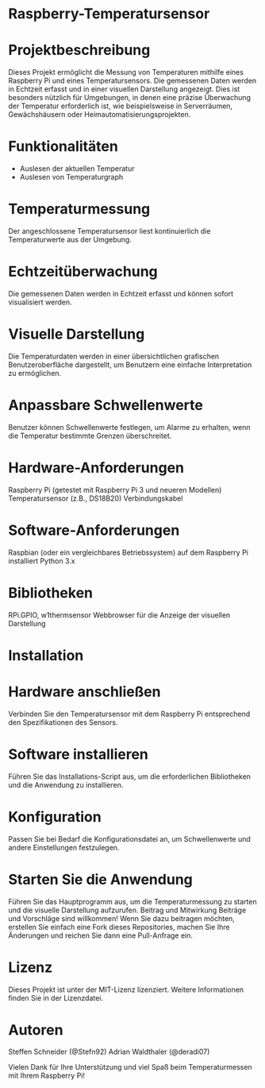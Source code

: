 # Raspberry-Temperatursensor
# Projektbeschreibung
Dieses Projekt ermöglicht die Messung von Temperaturen mithilfe eines Raspberry Pi und eines Temperatursensors. Die gemessenen Daten werden in Echtzeit erfasst und in einer visuellen Darstellung angezeigt. Dies ist besonders nützlich für Umgebungen, in denen eine präzise Überwachung der Temperatur erforderlich ist, wie beispielsweise in Serverräumen, Gewächshäusern oder Heimautomatisierungsprojekten.

# Funktionalitäten
* Auslesen der aktuellen Temperatur
* Auslesen von Temperaturgraph
# Temperaturmessung
Der angeschlossene Temperatursensor liest kontinuierlich die Temperaturwerte aus der Umgebung.
# Echtzeitüberwachung
Die gemessenen Daten werden in Echtzeit erfasst und können sofort visualisiert werden.
# Visuelle Darstellung
Die Temperaturdaten werden in einer übersichtlichen grafischen Benutzeroberfläche dargestellt, um Benutzern eine einfache Interpretation zu ermöglichen.
# Anpassbare Schwellenwerte
Benutzer können Schwellenwerte festlegen, um Alarme zu erhalten, wenn die Temperatur bestimmte Grenzen überschreitet.
# Hardware-Anforderungen
Raspberry Pi (getestet mit Raspberry Pi 3 und neueren Modellen)
Temperatursensor (z.B., DS18B20)
Verbindungskabel
# Software-Anforderungen
Raspbian (oder ein vergleichbares Betriebssystem) auf dem Raspberry Pi installiert
Python 3.x
# Bibliotheken
RPi.GPIO, w1thermsensor
Webbrowser für die Anzeige der visuellen Darstellung
# Installation
# Hardware anschließen
Verbinden Sie den Temperatursensor mit dem Raspberry Pi entsprechend den Spezifikationen des Sensors.
# Software installieren
Führen Sie das Installations-Script aus, um die erforderlichen Bibliotheken und die Anwendung zu installieren.
# Konfiguration
Passen Sie bei Bedarf die Konfigurationsdatei an, um Schwellenwerte und andere Einstellungen festzulegen.
# Starten Sie die Anwendung
Führen Sie das Hauptprogramm aus, um die Temperaturmessung zu starten und die visuelle Darstellung aufzurufen.
Beitrag und Mitwirkung
Beiträge und Vorschläge sind willkommen! Wenn Sie dazu beitragen möchten, erstellen Sie einfach eine Fork dieses Repositories, machen Sie Ihre Änderungen und reichen Sie dann eine Pull-Anfrage ein.

# Lizenz
Dieses Projekt ist unter der MIT-Lizenz lizenziert. Weitere Informationen finden Sie in der Lizenzdatei.

# Autoren
Steffen Schneider (@Stefn92)
Adrian Waldthaler (@deradi07)

Vielen Dank für Ihre Unterstützung und viel Spaß beim Temperaturmessen mit Ihrem Raspberry Pi!

